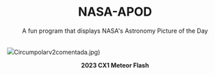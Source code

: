 <div align="center">
  <h1>
    NASA-APOD
  </h1>
</div>
  
<div align="center">
  A fun program that displays NASA's Astronomy Picture of the Day
</div>

<br>

![](https://apod.nasa.gov/apod/image/2302/gijsDSC_1917(2x3)1600px.jpg)Circumpolarv2comentada.jpg)

<p align = "center">
  <b>2023 CX1 Meteor Flash</b>
</p>
